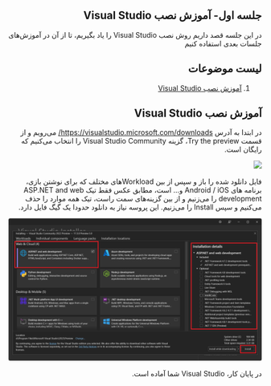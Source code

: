 <div dir="rtl">

  ## جلسه اول- آموزش نصب Visual Studio
  
  در این جلسه قصد داریم روش نصب Visual Studio را یاد بگیریم، تا از آن در آموزش‌های جلسات بعدی استفاده کنیم

## لیست موضوعات	
1. [آموزش نصب Visual Studio](#InstallVisualStudio)	
	
	
## آموزش نصب Visual Studio <a name="InstallVisualStudio"></a>  
	
  در ابتدا به آدرس https://visualstudio.microsoft.com/downloads/ می‌رویم و از قسمت Try the preview، گزینه Visual Studio Community را انتخاب می‌کنیم که رایگان است.

<img width="400px" src="images/img-1.png" />
 
   فایل دانلود شده را باز و سپس از بین Workloadهای مختلف که برای نوشتن بازی، برنامه های Android / iOS و... است، مطابق عکس فقط تیک ASP.NET and web development را می‌زنیم و از بین گزینه‌های سمت راست، تیک همه موارد را حذف می‌کنیم و سپس Install را می‌زنیم. این پروسه نیاز به دانلود حدودا یک گیگ فایل دارد.

<img width="900px" src="images/img-2.png" />

در پایان کار، Visual Studio شما آماده است.

</div>
